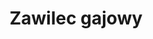 ---
title: 'Zawilec gajowy'
latina: '(Anemone nemorosa)'
pubDate: 'Jul 01 2022'
mainImage: 'https://res.cloudinary.com/drvpquisg/image/upload/t_website/v1747458207/zawilec_gajowy_oq5vyo.jpg'
level1: 'rośliny naczyniowe'
level2: 'jaskrowce'
level3: 'jaskrowate'
level4: 'zawilec'
flowertime: 'marzec - maj'
where: 'Występuje w Europie północnej i środkowej sięgając na wschodzie Rosji i zachodniej części Ukrainy, na południu granica zasięgu biegnie od Stambułu, przez północną Grecję i Włochy do północnej Hiszpanii. Poza granicami naturalnego zasięgu gatunek został zawleczony na Islandię, występuje jako zdziczały w Stanach Zjednoczonych i w Nowej Zelandii.'
---